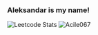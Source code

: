 ### Aleksandar is my name!

![Leetcode Stats](https://leetcard.jacoblin.cool/Acile067?ext=heatmap)
<img src="https://camo.githubusercontent.com/1d7fc692f25918a599bc0635694d274df7c53a119a0d1081bce3188bb0941657/68747470733a2f2f6b6f6d617265762e636f6d2f67687076632f3f757365726e616d653d646176696469766b6f766963" alt="Acile067" data-canonical-src="https://komarev.com/ghpvc/?username=Acile067" style="max-width: 100%;">
